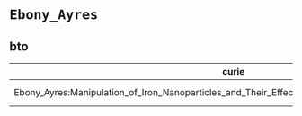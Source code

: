 # `Ebony_Ayres`

## bto

| curie                                                                                           |   usages | nodes                                                                                                           |
|-------------------------------------------------------------------------------------------------|----------|-----------------------------------------------------------------------------------------------------------------|
| Ebony_Ayres:Manipulation_of_Iron_Nanoparticles_and_Their_Effects_on_Human_Colon_Carcinoma_Cells |        1 | [http://purl.obolibrary.org/obo/BTO:0004743](https://bioregistry.io/http://purl.obolibrary.org/obo/BTO:0004743) |
